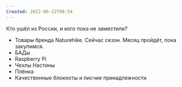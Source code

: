 ```yaml
---
Created: 2022-06-22T00:54
---
```

Кто ушёл из России, и кого пока не заместили?

- Товары бренда Naturehike. Сейчас сезон. Месяц пройдёт, пока закупимся.
- БАДы
- Raspberry Pi
- Чехлы Настины
- Плёнка
- Качественные блокноты и писчие принадлежности